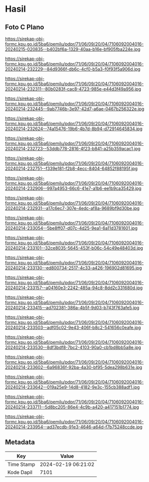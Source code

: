 # Hasil

## Foto C Plano

https://sirekap-obj-formc.kpu.go.id/5ba6/pemilu/pdpr/71/06/09/20/04/7106092004016-20240215-020835--b402bf6a-1329-40aa-b16e-bf905fba224e.jpg

https://sirekap-obj-formc.kpu.go.id/5ba6/pemilu/pdpr/71/06/09/20/04/7106092004016-20240214-232229--84d9366f-db6c-4cf0-b5a3-f0f93f5a906d.jpg

https://sirekap-obj-formc.kpu.go.id/5ba6/pemilu/pdpr/71/06/09/20/04/7106092004016-20240214-232311--80b0283f-cac8-4723-985e-e44d3f49a956.jpg

https://sirekap-obj-formc.kpu.go.id/5ba6/pemilu/pdpr/71/06/09/20/04/7106092004016-20240214-232445--9ab7746b-3e97-42d7-a6ae-0467b256322e.jpg

https://sirekap-obj-formc.kpu.go.id/5ba6/pemilu/pdpr/71/06/09/20/04/7106092004016-20240214-232624--74a15476-19b6-4b7d-8b94-d72914645834.jpg

https://sirekap-obj-formc.kpu.go.id/5ba6/pemilu/pdpr/71/06/09/20/04/7106092004016-20240214-232723--53ddb778-2816-4f23-b841-a25b359acac1.jpg

https://sirekap-obj-formc.kpu.go.id/5ba6/pemilu/pdpr/71/06/09/20/04/7106092004016-20240214-232751--f339e181-f2b8-4ecc-8404-64852f88195f.jpg

https://sirekap-obj-formc.kpu.go.id/5ba6/pemilu/pdpr/71/06/09/20/04/7106092004016-20240214-232906--997a4953-66c6-41e7-a1b6-ee1b9ca35429.jpg

https://sirekap-obj-formc.kpu.go.id/5ba6/pemilu/pdpr/71/06/09/20/04/7106092004016-20240214-232931--a17c6ec7-307e-4edc-af8a-9689bf9d30be.jpg

https://sirekap-obj-formc.kpu.go.id/5ba6/pemilu/pdpr/71/06/09/20/04/7106092004016-20240214-233054--5be8ff07-d07c-4d25-9ea1-6a11d3781601.jpg

https://sirekap-obj-formc.kpu.go.id/5ba6/pemilu/pdpr/71/06/09/20/04/7106092004016-20240214-233101--32ce8035-5645-453f-b06c-54c49e48403d.jpg

https://sirekap-obj-formc.kpu.go.id/5ba6/pemilu/pdpr/71/06/09/20/04/7106092004016-20240214-233130--ed800734-2517-4c33-a426-196902d81695.jpg

https://sirekap-obj-formc.kpu.go.id/5ba6/pemilu/pdpr/71/06/09/20/04/7106092004016-20240214-233157--a04160e3-2242-485a-94c8-8dd2c331680d.jpg

https://sirekap-obj-formc.kpu.go.id/5ba6/pemilu/pdpr/71/06/09/20/04/7106092004016-20240214-233415--ad702381-386a-4b5f-9d03-b743f763afe5.jpg

https://sirekap-obj-formc.kpu.go.id/5ba6/pemilu/pdpr/71/06/09/20/04/7106092004016-20240214-233503--adf05c02-9e43-406f-b8c2-541656c0eafe.jpg

https://sirekap-obj-formc.kpu.go.id/5ba6/pemilu/pdpr/71/06/09/20/04/7106092004016-20240214-233530--8df3bdf8-7bc2-4103-90a0-cb1bd8bb5a8e.jpg

https://sirekap-obj-formc.kpu.go.id/5ba6/pemilu/pdpr/71/06/09/20/04/7106092004016-20240214-233602--6a96836f-92ba-4a30-bf95-5dea298b631e.jpg

https://sirekap-obj-formc.kpu.go.id/5ba6/pemilu/pdpr/71/06/09/20/04/7106092004016-20240214-233642--019a25e9-14d8-4182-9e3c-155cb388adf1.jpg

https://sirekap-obj-formc.kpu.go.id/5ba6/pemilu/pdpr/71/06/09/20/04/7106092004016-20240214-233711--5d8bc205-86e4-4c9b-a420-a417151b1774.jpg

https://sirekap-obj-formc.kpu.go.id/5ba6/pemilu/pdpr/71/06/09/20/04/7106092004016-20240214-233954--ad37ecdb-91e3-4646-a64d-f7b75248ccde.jpg


## Metadata

| Key        | Value               |
| ---------- | ------------------- |
| Time Stamp | 2024-02-19 06:21:02 |
| Kode Dapil | 7101                |



